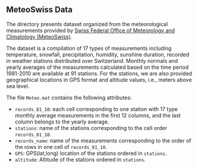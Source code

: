 ## MeteoSwiss Data

The directory presents dataset organized from the meteorological measurements provided by [Swiss Federal Office of Meteorology and Climatology (MeteoSwiss)](https://www.meteoswiss.admin.ch/home/climate/swiss-climate-in-detail/climate-normals/normal-values-per-measured-parameter.html).

The dataset is a compilation of 17 types of measurements including temperature, snowfall, precipitation, humidity, sunshine duration, recorded in weather stations distributed over Switzerland. Monthly normals and yearly averages of the measurements calculated based on the time period 1981-2010 are available at 91 stations. For the stations, we are also provided geographical locations in GPS format and altitude values, i.e., meters above sea level.

The file `Meteo.mat` contains the following attributes:
* `records_81_10`: each cell corresponding to one station with 17 type monthly average measurements in the first 12 columns, and the last column belongs to the yearly average.
* `stations`:  name of the stations corresponding to the cell order `records_81_10`.
* `records_name`: name of the measurements corresponding to the order of the rows in one cell of `records_81_10`.
* `GPS`: GPS(lat,long) location of the stations ordered in `stations`.
* `altitude`: Altitude of the stations ordered in `stations`.


